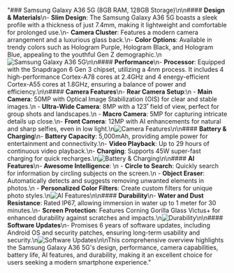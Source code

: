 "### Samsung Galaxy A36 5G (8GB RAM, 128GB Storage)\n\n#### **Design & Materials**\n- **Slim Design**: The Samsung Galaxy A36 5G boasts a sleek profile with a thickness of just 7.4mm, making it lightweight and comfortable for prolonged use.\n- **Camera Cluster**: Features a modern camera arrangement and a luxurious glass back.\n- **Color Options**: Available in trendy colors such as Hologram Purple, Hologram Black, and Hologram Blue, appealing to the youthful Gen Z demographic.\n![Samsung Galaxy A36 5G](https://cdn2.fptshop.com.vn/unsafe/800x0/samsung_galaxy_a36_11_d7f2f6a7f3.png)\n\n#### **Performance**\n- **Processor**: Equipped with the Snapdragon 6 Gen 3 chipset, utilizing a 4nm process. It includes 4 high-performance Cortex-A78 cores at 2.4GHz and 4 energy-efficient Cortex-A55 cores at 1.8GHz, ensuring a balance of power and efficiency.\n\n#### **Camera Features**\n- **Rear Camera Setup**:\n  - **Main Camera**: 50MP with Optical Image Stabilization (OIS) for clear and stable images.\n  - **Ultra-Wide Camera**: 8MP with a 123˚ field of view, perfect for group shots and landscapes.\n  - **Macro Camera**: 5MP for capturing intricate details up close.\n- **Front Camera**: 12MP with AI enhancements for natural and sharp selfies, even in low light.\n![Camera Features](https://cdn2.fptshop.com.vn/unsafe/800x0/samsung_galaxy_a36_6_e08fb93d31.png)\n\n#### **Battery & Charging**\n- **Battery Capacity**: 5,000mAh, providing ample power for entertainment and connectivity.\n- **Video Playback**: Up to 29 hours of continuous video playback.\n- **Charging**: Supports 45W super-fast charging for quick recharges.\n![Battery & Charging](https://cdn2.fptshop.com.vn/unsafe/800x0/samsung_galaxy_a36_5_ae08a356e7.png)\n\n#### **AI Features**\n- **Awesome Intelligence**: \n  - **Circle to Search**: Quickly search for information by circling subjects on the screen.\n  - **Object Eraser**: Automatically detects and suggests removing unwanted elements in photos.\n  - **Personalized Color Filters**: Create custom filters for unique photo styles.\n![AI Features](https://cdn2.fptshop.com.vn/unsafe/800x0/samsung_galaxy_a36_2_5d40df75f3.png)\n\n#### **Durability**\n- **Water and Dust Resistance**: Rated IP67, allowing immersion in water up to 1 meter for 30 minutes.\n- **Screen Protection**: Features Corning Gorilla Glass Victus+ for enhanced durability against scratches and impacts.\n![Durability](https://cdn2.fptshop.com.vn/unsafe/800x0/samsung_galaxy_a36_9_67ea27f771.png)\n\n#### **Software Updates**\n- Promises 6 years of software updates, including Android OS and security patches, ensuring long-term usability and security.\n![Software Updates](https://cdn2.fptshop.com.vn/unsafe/800x0/samsung_galaxy_a36_b6bf23f793.png)\n\nThis comprehensive overview highlights the Samsung Galaxy A36 5G's design, performance, camera capabilities, battery life, AI features, and durability, making it an excellent choice for users seeking a modern smartphone experience."